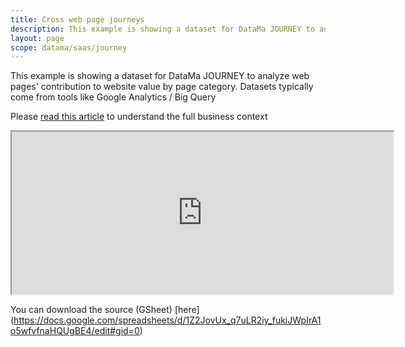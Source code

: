 ```yaml
---
title: Cross web page journeys
description: This example is showing a dataset for DataMa JOURNEY to analyze web pages' contribution to website value by page category.
layout: page
scope: datama/saas/journey
---
```


This example is showing a dataset for DataMa JOURNEY to analyze web pages' contribution to website value by page category.
Datasets typically come from tools like Google Analytics / Big Query

Please [read this article](https://datama.fr/2020/05/12/getting-value-out-of-a-sunburst/) to understand the full business context

<center><iframe src="https://docs.google.com/spreadsheets/d/e/2PACX-1vRGH2q-ug3Pn-QjYmDDPDUR0u2Kzy2YOo_btZBfOgIc5J56FiJA8QbfHtuSFV2NuiOKhBtR5ZrK6mFk/pubhtml?gid=0&amp;single=true&amp;widget=true&amp;headers=false" width="610" height="260"></iframe></center>

You can download the source (GSheet) [here] (https://docs.google.com/spreadsheets/d/1Z2JovUx_q7uLR2iy_fukiJWpIrA1o5wfvfnaHQUgBE4/edit#gid=0)
